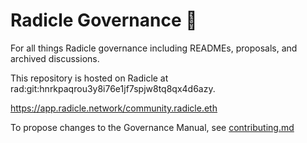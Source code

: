 # Radicle Governance 🌱

For all things Radicle governance including READMEs, proposals, and archived discussions. 

This repository is hosted on Radicle at rad:git:hnrkpaqrou3y8i76e1jf7spjw8tq8qx4d6azy.

https://app.radicle.network/community.radicle.eth

To propose changes to the Governance Manual, see [contributing.md](/contributing.md)